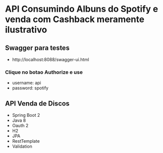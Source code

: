 # API Consumindo Albuns do Spotify e venda com Cashback meramente ilustrativo

## Swagger para testes
- http://localhost:8088/swagger-ui.html

### Clique no botao Authorize e use
- username: api
- password: spotify 

## API Venda de Discos
- Spring Boot 2
- Java 8
- Oauth 2
- H2
- JPA
- RestTemplate
- Validation




